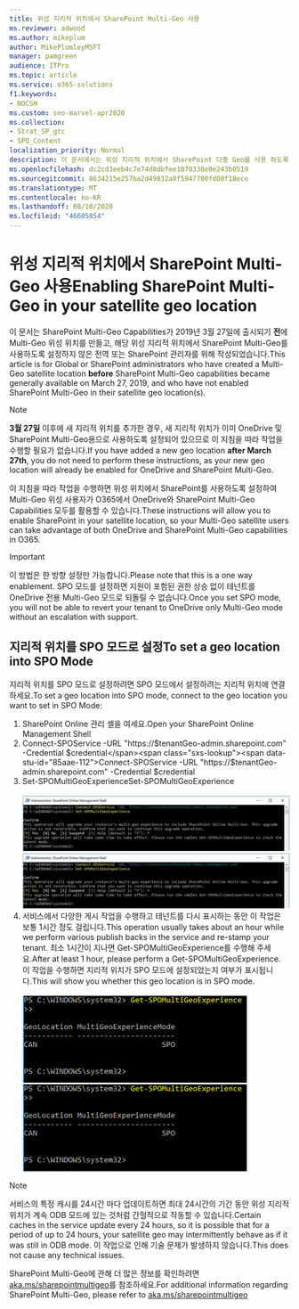 ```yaml
---
title: 위성 지리적 위치에서 SharePoint Multi-Geo 사용
ms.reviewer: adwood
ms.author: mikeplum
author: MikePlumleyMSFT
manager: pamgreen
audience: ITPro
ms.topic: article
ms.service: o365-solutions
f1.keywords:
- NOCSH
ms.custom: seo-marvel-apr2020
ms.collection:
- Strat_SP_gtc
- SPO_Content
localization_priority: Normal
description: 이 문서에서는 위성 지리적 위치에서 SharePoint 다중 Geo를 사용 하도록 설정 하는 방법에 대 한 전역 또는 SharePoint 관리자 정보를 제공 합니다.
ms.openlocfilehash: dc2cd3eeb4c7e74d8dbfee1070338e0e243b0519
ms.sourcegitcommit: 8634215e257ba2d49832a8f5947700fd00f18ece
ms.translationtype: MT
ms.contentlocale: ko-KR
ms.lasthandoff: 08/10/2020
ms.locfileid: "46605854"
---
```

# <a name="enabling-sharepoint-multi-geo-in-your-satellite-geo-location"></a><span data-ttu-id="85aae-103">위성 지리적 위치에서 SharePoint Multi-Geo 사용</span><span class="sxs-lookup"><span data-stu-id="85aae-103">Enabling SharePoint Multi-Geo in your satellite geo location</span></span>

<span data-ttu-id="85aae-104">이 문서는 SharePoint Multi-Geo Capabilities가 2019년 3월 27일에 출시되기 **전**에 Multi-Geo 위성 위치를 만들고, 해당 위성 지리적 위치에서 SharePoint Multi-Geo를 사용하도록 설정하지 않은 전역 또는 SharePoint 관리자를 위해 작성되었습니다.</span><span class="sxs-lookup"><span data-stu-id="85aae-104">This article is for Global or SharePoint administrators who have created a Multi-Geo satellite location **before** SharePoint Multi-Geo capabilities became generally available on March 27, 2019, and who have not enabled SharePoint Multi-Geo in their satellite geo location(s).</span></span> 

>[!Note]
><span data-ttu-id="85aae-105">**3월 27일** 이후에 새 지리적 위치를 추가한 경우, 새 지리적 위치가 이미 OneDrive 및 SharePoint Multi-Geo용으로 사용하도록 설정되어 있으므로 이 지침을 따라 작업을 수행할 필요가 없습니다.</span><span class="sxs-lookup"><span data-stu-id="85aae-105">If you have added a new geo location **after March 27th**, you do not need to perform these instructions, as your new geo location will already be enabled for OneDrive and SharePoint Multi-Geo.</span></span>

<span data-ttu-id="85aae-106">이 지침을 따라 작업을 수행하면 위성 위치에서 SharePoint를 사용하도록 설정하여 Multi-Geo 위성 사용자가 O365에서 OneDrive와 SharePoint Multi-Geo Capabilities 모두를 활용할 수 있습니다.</span><span class="sxs-lookup"><span data-stu-id="85aae-106">These instructions will allow you to enable SharePoint in your satellite location, so your Multi-Geo satellite users can take advantage of both OneDrive and SharePoint Multi-Geo capabilities in O365.</span></span> 

>[!IMPORTANT]
><span data-ttu-id="85aae-107">이 방법은 한 방향 설정만 가능합니다.</span><span class="sxs-lookup"><span data-stu-id="85aae-107">Please note that this is a one way enablement.</span></span> <span data-ttu-id="85aae-108">SPO 모드를 설정하면 지원이 포함된 권한 상승 없이 테넌트를 OneDrive 전용 Multi-Geo 모드로 되돌릴 수 없습니다.</span><span class="sxs-lookup"><span data-stu-id="85aae-108">Once you set SPO mode, you will not be able to revert your tenant to OneDrive only Multi-Geo mode without an escalation with support.</span></span> 

## <a name="to-set-a-geo-location-into-spo-mode"></a><span data-ttu-id="85aae-109">지리적 위치를 SPO 모드로 설정</span><span class="sxs-lookup"><span data-stu-id="85aae-109">To set a geo location into SPO Mode</span></span>

<span data-ttu-id="85aae-110">지리적 위치를 SPO 모드로 설정하려면 SPO 모드에서 설정하려는 지리적 위치에 연결하세요.</span><span class="sxs-lookup"><span data-stu-id="85aae-110">To set a geo location into SPO mode, connect to the geo location you want to set in SPO Mode:</span></span>

1.    <span data-ttu-id="85aae-111">SharePoint Online 관리 셸을 여세요.</span><span class="sxs-lookup"><span data-stu-id="85aae-111">Open your SharePoint Online Management Shell</span></span> 
2.    <span data-ttu-id="85aae-112">Connect-SPOService -URL "https://$tenantGeo-admin.sharepoint.com" -Credential $credential</span><span class="sxs-lookup"><span data-stu-id="85aae-112">Connect-SPOService -URL "https://$tenantGeo-admin.sharepoint.com" -Credential $credential</span></span>
3.    <span data-ttu-id="85aae-113">Set-SPOMultiGeoExperience</span><span class="sxs-lookup"><span data-stu-id="85aae-113">Set-SPOMultiGeoExperience</span></span></br></br>
<span data-ttu-id="85aae-114">![Set-SPOMultiGeoExperience](media/Set-SPO-MultiGeo.jpg)</span><span class="sxs-lookup"><span data-stu-id="85aae-114">![Set-SPOMultiGeoExperience](media/Set-SPO-MultiGeo.jpg)</span></span>
4.    <span data-ttu-id="85aae-115">서비스에서 다양한 게시 작업을 수행하고 테넌트를 다시 표시하는 동안 이 작업은 보통 1시간 정도 걸립니다.</span><span class="sxs-lookup"><span data-stu-id="85aae-115">This operation usually takes about an hour while we perform various publish backs in the service and re-stamp your tenant.</span></span> <span data-ttu-id="85aae-116">최소 1시간이 지나면 Get-SPOMultiGeoExperience를 수행해 주세요.</span><span class="sxs-lookup"><span data-stu-id="85aae-116">After at least 1 hour, please perform a Get-SPOMultiGeoExperience.</span></span>  <span data-ttu-id="85aae-117">이 작업을 수행하면 지리적 위치가 SPO 모드에 설정되었는지 여부가 표시됩니다.</span><span class="sxs-lookup"><span data-stu-id="85aae-117">This will show you whether this geo location is in SPO mode.</span></span></br></br>
<span data-ttu-id="85aae-118">![Set-SPOMultiGeoExperience](media/Get-SPO-MultiGeo.jpg)</span><span class="sxs-lookup"><span data-stu-id="85aae-118">![Set-SPOMultiGeoExperience](media/Get-SPO-MultiGeo.jpg)</span></span>

 
 
 
>[!Note]
><span data-ttu-id="85aae-119">서비스의 특정 캐시를 24시간 마다 업데이트하면 최대 24시간의 기간 동안 위성 지리적 위치가 계속 ODB 모드에 있는 것처럼 간헐적으로 작동할 수 있습니다.</span><span class="sxs-lookup"><span data-stu-id="85aae-119">Certain caches in the service update every 24 hours, so it is possible that for a period of up to 24 hours, your satellite geo may intermittently behave as if it was still in ODB mode.</span></span> <span data-ttu-id="85aae-120">이 작업으로 인해 기술 문제가 발생하지 않습니다.</span><span class="sxs-lookup"><span data-stu-id="85aae-120">This does not cause any technical issues.</span></span> 
 
<span data-ttu-id="85aae-121">SharePoint Multi-Geo에 관해 더 많은 정보를 확인하려면 [aka.ms/sharepointmultigeo](https://docs.microsoft.com/office365/enterprise/multi-geo-capabilities-in-onedrive-and-sharepoint-online-in-office-365)를 참조하세요.</span><span class="sxs-lookup"><span data-stu-id="85aae-121">For additional information regarding SharePoint Multi-Geo, please refer to [aka.ms/sharepointmultigeo](https://docs.microsoft.com/office365/enterprise/multi-geo-capabilities-in-onedrive-and-sharepoint-online-in-office-365)</span></span>


